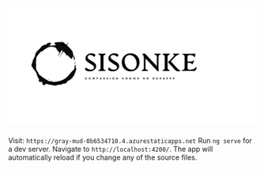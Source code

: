 # ![Angular Example App](logo.png)

Visit: `https://gray-mud-0b6534710.4.azurestaticapps.net`
Run `ng serve` for a dev server. Navigate to `http://localhost:4200/`. The app will automatically reload if you change any of the source files.
